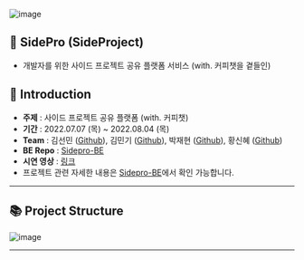 ![image](https://user-images.githubusercontent.com/33525798/182744743-535b6add-39db-494e-9bf6-cfbff10750df.png)

## :owl: SidePro (SideProject)
- 개발자를 위한 사이드 프로젝트 공유 플랫폼 서비스 (with. 커피챗을 곁들인) 


## :panda_face: Introduction
- **주제** : 사이드 프로젝트 공유 플랫폼 (with. 커피챗)
- **기간** : 2022.07.07 (목) ~ 2022.08.04 (목)
- **Team** : 김선민 ([Github](https://github.com/SeonminKim1)), 김민기 ([Github](https://github.com/kmingky)), 박재현 ([Github](https://github.com/Aeius)), 황신혜 ([Github](https://github.com/hwangshinhye)) 
- **BE Repo** : [Sidepro-BE](https://github.com/SeonminKim1/SidePro-BE)
- **시연 영상** : [링크](https://drive.google.com/file/d/1WMoeDu8JlXTZY_Iiehs2pSy-rCM_wPzb/view?usp=sharing)
- 프로젝트 관련 자세한 내용은 [Sidepro-BE](https://github.com/SeonminKim1/SidePro-BE)에서 확인 가능합니다.
<hr>


## 📚 Project Structure
![image](https://user-images.githubusercontent.com/33525798/182751102-b3ed9cf4-8f62-458c-b251-cf77179a5e90.png)

<hr>
